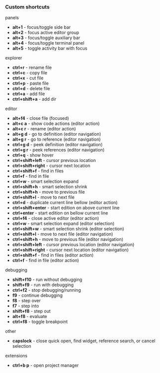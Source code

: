 ### Custom shortcuts

panels

- **alt+1** - focus/toggle side bar
- **alt+2** - focus active editor group
- **alt+3** - focus/toggle auxiliary bar
- **alt+4** - focus/toggle terminal panel
- **alt+5** - toggle activity bar with focus

explorer

- **ctrl+r** - rename file
- **ctrl+c** - copy file
- **ctrl+x** - cut file
- **ctrl+p** - paste file
- **ctrl+d** - delete file
- **ctrl+a** - add file
- **ctrl+shift+a** - add dir

editor

- **alt+f4** - close file (focused)
- **alt+c a** - show code actions (editor action)
- **alt+c r** - rename (editor action)
- **alt+g d** - go to definition (editor navigation)
- **alt+g r** - go to reference (editor navigation)
- **ctrl+g d** - peek definition (editor navigation)
- **ctrl+g r** - peek references (editor navigation)
- **ctrl+q** - show hover
- **ctrl+shift+left** - cursor previous location
- **ctrl+shift+right** - cursor next location
- **ctrl+shift+f** - find in files
- **ctrl+f** - find in file
- **ctrl+w** - smart selection expand
- **ctrl+shift+h** - smart selection shrink
- **ctrl+shift+h** - move to previous file
- **ctrl+shift+l** - move to next file
- **ctrl+d** - duplicate current line bellow (editor action)
- **ctrl+shift+enter** - start edition on above current line
- **ctrl+enter** - start edition on bellow current line
- **ctrl+f4** - close active editor (editor action)
- **ctrl+w** - smart selection expand (editor selection)
- **ctrl+shift+w** - smart selection shrink (editor selection)
- **ctrl+shift+l** - move to next file (editor navigation)
- **ctrl+shift+h** - move to previous file (editor navigation)
- **ctrl+shift+left** - cursor previous location (editor navigation)
- **ctrl+shift+right** - cursor next location (editor navigation)
- **ctrl+shift+f** - find in files (editor action)
- **ctrl+f** - find in file (editor action)

debugging

- **shift+f10** - run without debugging
- **shift+f9** - run with debugging
- **ctrl+f2** - stop debugging/running
- **f9** - continue debugging
- **f8** - step over
- **f7** - step into
- **shift+f8** - step out
- **alt+f8** - evaluate
- **ctrl+f8** - toggle breakpoint

other

- **capslock** - close quick open, find widget, reference search, or cancel selection

extensions

- **ctrl+b p** - open project manager
